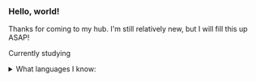 ### Hello, world!

Thanks for coming to my hub. I'm still relatively new, but I will fill this up ASAP!


Currently studying 

<details>
<summary>What languages I know:</summary>

|  |   Prog. languages       |
|-----:|-----------------|
|     1| HTML 5         |
|     2| CSS                 |
|     3|  Javascript      |
|     4|  C#     |
|     5|  SQL    |
|     6|  And now Markdown appearantly     |
</details>


<!--
**YngvN/YngvN** is a ✨ _special_ ✨ repository because its `README.md` (this file) appears on your GitHub profile.

Here are some ideas to get you started:

- 🔭 I’m currently working on ...
- 🌱 I’m currently learning ...
- 👯 I’m looking to collaborate on ...
- 🤔 I’m looking for help with ...
- 💬 Ask me about ...
- 📫 How to reach me: ...
- 😄 Pronouns: ...
- ⚡ Fun fact: ...
-->
